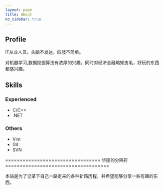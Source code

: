 ```yaml
---
layout: page
title: About
no_sidebar: true
---
```


## Profile ##
IT从业人员，头脑不发达，四肢不简单。


对机器学习,数据挖掘算法有浓厚的兴趣，同时对经济金融略知皮毛，好玩的东西都感兴趣。

## Skills ##

### Experienced ###
* C/C++ 
* .NET 
### Others ###
* Vim
* Git
* SVN


================================= 华丽的分隔符 ====================================

本站是为了记录下自己一路走来的各种新路历程，并希望能够分享一些有趣的东西。

